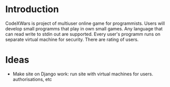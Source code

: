 # Introduction #

CodeXWars is project of multiuser online game for programmists. Users will develop small programms that play in own small games. Any language that can read write to stdin out are supported. Every user's programm runs on separate virtual machine for security. There are rating of users.

# Ideas #


  * Make site on Django work: run site with virtual machines for users. authorisations, etc